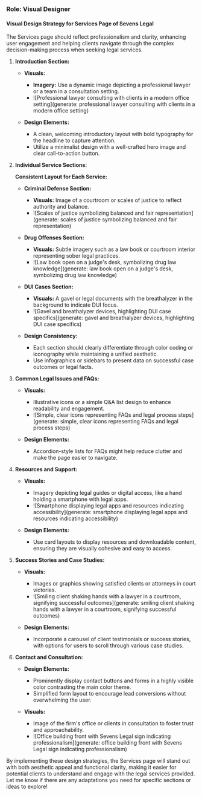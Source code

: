 ### Role: Visual Designer

#### Visual Design Strategy for Services Page of Sevens Legal

The Services page should reflect professionalism and clarity, enhancing user engagement and helping clients navigate through the complex decision-making process when seeking legal services.

1. **Introduction Section:**

   - **Visuals:**
     - **Imagery:** Use a dynamic image depicting a professional lawyer or a team in a consultation setting.
     - ![Professional lawyer consulting with clients in a modern office setting](generate: professional lawyer consulting with clients in a modern office setting)

   - **Design Elements:**
     - A clean, welcoming introductory layout with bold typography for the headline to capture attention.
     - Utilize a minimalist design with a well-crafted hero image and clear call-to-action button.

2. **Individual Service Sections:**

   **Consistent Layout for Each Service:**

   - **Criminal Defense Section:**
     - **Visuals:** Image of a courtroom or scales of justice to reflect authority and balance.
     - ![Scales of justice symbolizing balanced and fair representation](generate: scales of justice symbolizing balanced and fair representation)

   - **Drug Offenses Section:**
     - **Visuals:** Subtle imagery such as a law book or courtroom interior representing sober legal practices.
     - ![Law book open on a judge's desk, symbolizing drug law knowledge](generate: law book open on a judge's desk, symbolizing drug law knowledge)

   - **DUI Cases Section:**
     - **Visuals:** A gavel or legal documents with the breathalyzer in the background to indicate DUI focus.
     - ![Gavel and breathalyzer devices, highlighting DUI case specifics](generate: gavel and breathalyzer devices, highlighting DUI case specifics)

   - **Design Consistency:**
     - Each section should clearly differentiate through color coding or iconography while maintaining a unified aesthetic.
     - Use infographics or sidebars to present data on successful case outcomes or legal facts.

3. **Common Legal Issues and FAQs:**

   - **Visuals:**
     - Illustrative icons or a simple Q&A list design to enhance readability and engagement.
     - ![Simple, clear icons representing FAQs and legal process steps](generate: simple, clear icons representing FAQs and legal process steps)

   - **Design Elements:**
     - Accordion-style lists for FAQs might help reduce clutter and make the page easier to navigate.

4. **Resources and Support:**

   - **Visuals:**
     - Imagery depicting legal guides or digital access, like a hand holding a smartphone with legal apps.
     - ![Smartphone displaying legal apps and resources indicating accessibility](generate: smartphone displaying legal apps and resources indicating accessibility)

   - **Design Elements:**
     - Use card layouts to display resources and downloadable content, ensuring they are visually cohesive and easy to access.

5. **Success Stories and Case Studies:**

   - **Visuals:**
     - Images or graphics showing satisfied clients or attorneys in court victories.
     - ![Smiling client shaking hands with a lawyer in a courtroom, signifying successful outcomes](generate: smiling client shaking hands with a lawyer in a courtroom, signifying successful outcomes)

   - **Design Elements:**
     - Incorporate a carousel of client testimonials or success stories, with options for users to scroll through various case studies.

6. **Contact and Consultation:**

   - **Design Elements:**
     - Prominently display contact buttons and forms in a highly visible color contrasting the main color theme.
     - Simplified form layout to encourage lead conversions without overwhelming the user.

   - **Visuals:**
     - Image of the firm's office or clients in consultation to foster trust and approachability.
     - ![Office building front with Sevens Legal sign indicating professionalism](generate: office building front with Sevens Legal sign indicating professionalism)

By implementing these design strategies, the Services page will stand out with both aesthetic appeal and functional clarity, making it easier for potential clients to understand and engage with the legal services provided. Let me know if there are any adaptations you need for specific sections or ideas to explore!
